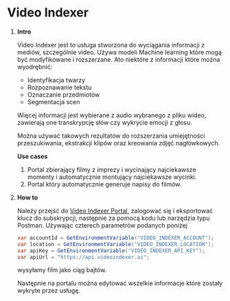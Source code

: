 # Video Indexer

1. **Intro**

   Video Indexer jest to usługa stworzona do wyciągania informacji z mediów, szczególnie video. Używa modeli Machine learning które mogą być modyfikowane i rozszerzane. Ato niektóre z informacji które można wyodrębnić:

   - Identyfikacja twarzy
   - Rozpoznawanie tekstu
   - Oznaczanie przedmiotów
   - Segmentacja scen

   Więcej informacji jest wybierane z audio wybranego z pliku wideo, zawierają one transkrypcję słów czy wykrycie emocji z głosu.

   Można używać takowych rezultatów do rozszerzania umiejętności przeszukiwania, ekstrakcji klipów oraz kreowania zdjęć nagłówkowych.

   **Use cases**

   1. Portal zbierający filmy z imprezy i wycinający najciekawsze momenty i automatycznie montujący najciekawsze wycinki.
   2. Portal który automatycznie generuje napisy do filmów. 

2. **How to**

   Należy przejść do [Video Indexer Portal](https://www.videoindexer.ai/), zalogować się i eksportować klucz do subskrypcji, następnie za pomocą kodu lub narzędzia typu Postman. Używając czterech parametrów podanych poniżej 

   ```c#
   var accountId = GetEnvironmentVariable("VIDEO_INDEXER_ACCOUNT"); 
   var location = GetEnvironmentVariable("VIDEO_INDEXER_LOCATION");
   var apiKey = GetEnvironmentVariable("VIDEO_INDEXER_API_KEY"); 
   var apiUrl = "https://api.videoindexer.ai";
   ```

   wysyłamy film jako ciąg bajtów. 

   Następnie na portalu można edytować wszelkie informacje które zostały wykryte przez usługę.

   
